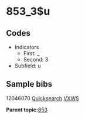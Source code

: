 # 853\_3$u

## Codes

-   Indicators
    -   First: \_
    -   Second: 3
-   Subfield: u

## Sample bibs

12046070 [Quicksearch](https://search.library.yale.edu/catalog/12046070) [VXWS](http://prodorbis.library.yale.edu:7014/vxws/GetHoldingsService?bibId=12046070)

**Parent topic:**[853](../../tags/853/853.md)

